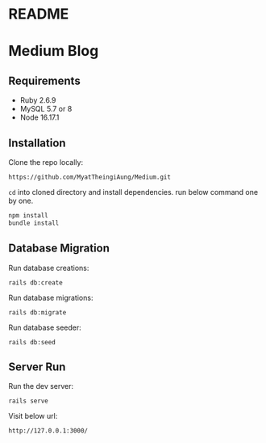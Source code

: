 # README

# Medium Blog

## Requirements
- Ruby 2.6.9
- MySQL 5.7 or 8
- Node 16.17.1

## Installation

Clone the repo locally:
```
https://github.com/MyatTheingiAung/Medium.git
```

`cd` into cloned directory and install dependencies. run below command one by one.
```bash
npm install
bundle install
```

## Database Migration

Run database creations:
```
rails db:create
```

Run database migrations:
```
rails db:migrate
```

Run database seeder:
```
rails db:seed
```

## Server Run

Run the dev server:
```
rails serve
```

Visit below url:
```
http://127.0.0.1:3000/
```
